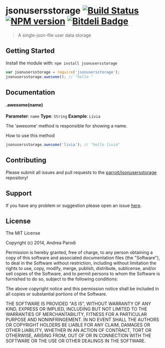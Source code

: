 # jsonusersstorage [![Build Status](https://secure.travis-ci.org/parroit/jsonusersstorage.png?branch=master)](http://travis-ci.org/parroit/jsonusersstorage) [![NPM version](https://badge-me.herokuapp.com/api/npm/jsonusersstorage.png)](http://badges.enytc.com/for/npm/jsonusersstorage) [![Bitdeli Badge](https://d2weczhvl823v0.cloudfront.net/parroit/jsonusersstorage/trend.png)](https://bitdeli.com/free "Bitdeli Badge")

> A single-json-file user data storage

## Getting Started
Install the module with: `npm install jsonusersstorage`

```javascript
var jsonusersstorage = require('jsonusersstorage');
jsonusersstorage.awesome(); // "hello "
```

## Documentation

#### .awesome(name)

**Parameter**: `name`
**Type**: `String`
**Example**: `Livia`

The 'awesome' method is responsible for showing a name.

How to use this method

```javascript
jsonusersstorage.awesome('livia'); // "hello livia"
```

## Contributing

Please submit all issues and pull requests to the [parroit/jsonusersstorage](http://github.com/parroit/jsonusersstorage) repository!

## Support
If you have any problem or suggestion please open an issue [here](https://github.com/parroit/jsonusersstorage/issues).

## License 

The MIT License

Copyright (c) 2014, Andrea Parodi

Permission is hereby granted, free of charge, to any person
obtaining a copy of this software and associated documentation
files (the "Software"), to deal in the Software without
restriction, including without limitation the rights to use,
copy, modify, merge, publish, distribute, sublicense, and/or sell
copies of the Software, and to permit persons to whom the
Software is furnished to do so, subject to the following
conditions:

The above copyright notice and this permission notice shall be
included in all copies or substantial portions of the Software.

THE SOFTWARE IS PROVIDED "AS IS", WITHOUT WARRANTY OF ANY KIND,
EXPRESS OR IMPLIED, INCLUDING BUT NOT LIMITED TO THE WARRANTIES
OF MERCHANTABILITY, FITNESS FOR A PARTICULAR PURPOSE AND
NONINFRINGEMENT. IN NO EVENT SHALL THE AUTHORS OR COPYRIGHT
HOLDERS BE LIABLE FOR ANY CLAIM, DAMAGES OR OTHER LIABILITY,
WHETHER IN AN ACTION OF CONTRACT, TORT OR OTHERWISE, ARISING
FROM, OUT OF OR IN CONNECTION WITH THE SOFTWARE OR THE USE OR
OTHER DEALINGS IN THE SOFTWARE.

